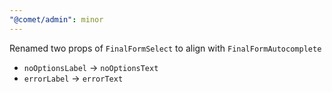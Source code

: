 ```yaml
---
"@comet/admin": minor
---
```


Renamed two props of `FinalFormSelect` to align with `FinalFormAutocomplete`

- `noOptionsLabel` → `noOptionsText`
- `errorLabel` → `errorText`
